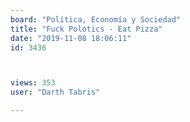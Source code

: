 ```yaml
---
board: "Política, Economía y Sociedad"
title: "Fuck Polotics - Eat Pizza"
date: "2019-11-08 18:06:11"
id: 3436



views: 353
user: "Darth Tabris"

---
```

